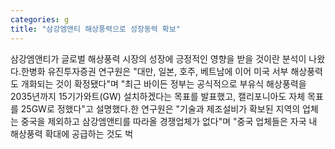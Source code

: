 ```yaml
---
categories: g
title: "삼강엠앤티 해상풍력으로 성장동력 확보"
---
```

삼강엠앤티가 글로벌 해상풍력 시장의 성장에 긍정적인 영향을 받을 것이란 분석이 나왔다.한병화 유진투자증권 연구원은 "대만, 일본, 호주, 베트남에 이어 미국 서부 해상풍력도 개화되는 것이 확정됐다"며 "최근 바이든 정부는 공식적으로 부유식 해상풍력을 2035년까지 15기가와트(GW) 설치하겠다는 목표를 발표했고, 캘리포니아도 자체 목표를 25GW로 정했다"고 설명했다.한 연구원은 "기술과 제조설비가 확보된 지역의 업체는 중국을 제외하고 삼강엠앤티를 따라올 경쟁업체가 없다"며 "중국 업체들은 자국 내 해상풍력 확대에 공급하는 것도 벅